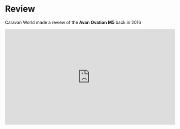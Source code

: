 # Review
Caravan World made a review of the **Avan Ovation M5** back in 2016

<iframe width="560" height="315" src="https://www.youtube.com/embed/6hEe1ch2wfs" title="YouTube video player" frameborder="0" allow="accelerometer; autoplay; clipboard-write; encrypted-media; gyroscope; picture-in-picture" allowfullscreen></iframe>